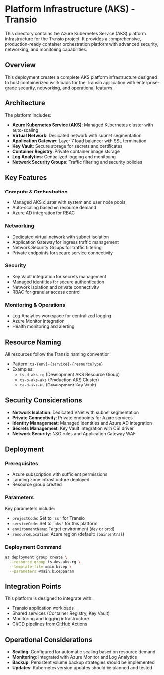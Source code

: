 # Platform Infrastructure (AKS) - Transio

This directory contains the Azure Kubernetes Service (AKS) platform infrastructure for the Transio project. It provides a comprehensive, production-ready container orchestration platform with advanced security, networking, and monitoring capabilities.

## Overview

This deployment creates a complete AKS platform infrastructure designed to host containerized workloads for the Transio application with enterprise-grade security, networking, and operational features.

## Architecture

The platform includes:

- **Azure Kubernetes Service (AKS)**: Managed Kubernetes cluster with auto-scaling
- **Virtual Network**: Dedicated network with subnet segmentation
- **Application Gateway**: Layer 7 load balancer with SSL termination
- **Key Vault**: Secure storage for secrets and certificates
- **Container Registry**: Private container image storage
- **Log Analytics**: Centralized logging and monitoring
- **Network Security Groups**: Traffic filtering and security policies

## Key Features

### Compute & Orchestration
- Managed AKS cluster with system and user node pools
- Auto-scaling based on resource demand
- Azure AD integration for RBAC

### Networking
- Dedicated virtual network with subnet isolation
- Application Gateway for ingress traffic management
- Network Security Groups for traffic filtering
- Private endpoints for secure service connectivity

### Security
- Key Vault integration for secrets management
- Managed identities for secure authentication
- Network isolation and private connectivity
- RBAC for granular access control

### Monitoring & Operations
- Log Analytics workspace for centralized logging
- Azure Monitor integration
- Health monitoring and alerting

## Resource Naming

All resources follow the Transio naming convention:
- Pattern: `ts-{env}-{service}-{resourceType}`
- Examples:
  - `ts-d-aks-rg` (Development AKS Resource Group)
  - `ts-p-aks-aks` (Production AKS Cluster)
  - `ts-d-aks-kv` (Development Key Vault)

## Security Considerations

- **Network Isolation**: Dedicated VNet with subnet segmentation
- **Private Connectivity**: Private endpoints for Azure services
- **Identity Management**: Managed identities and Azure AD integration
- **Secrets Management**: Key Vault integration with CSI driver
- **Network Security**: NSG rules and Application Gateway WAF

## Deployment

### Prerequisites

- Azure subscription with sufficient permissions
- Landing zone infrastructure deployed
- Resource group created

### Parameters

Key parameters include:
- `projectCode`: Set to `'ss'` for Transio
- `serviceCode`: Set to `'aks'` for this platform
- `environmentName`: Target environment (`dev` or `prod`)
- `resourceLocation`: Azure region (default: `spaincentral`)

### Deployment Command

```bash
az deployment group create \
  --resource-group ts-dev-aks-rg \
  --template-file main.bicep \
  --parameters @main.bicepparam
```

## Integration Points

This platform is designed to integrate with:
- Transio application workloads
- Shared services (Container Registry, Key Vault)
- Monitoring and logging infrastructure
- CI/CD pipelines from GitHub Actions

## Operational Considerations

- **Scaling**: Configured for automatic scaling based on resource demand
- **Monitoring**: Integrated with Azure Monitor and Log Analytics
- **Backup**: Persistent volume backup strategies should be implemented
- **Updates**: Kubernetes version updates should be planned and tested
